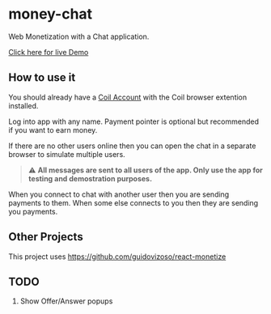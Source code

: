 # money-chat

Web Monetization with a Chat application.

[Click here for live Demo](https://dfoderick.github.io/money-chat/)

## How to use it
You should already have a [Coil Account](https://coil.com/) with the Coil browser extention installed. 

Log into app with any name. Payment pointer is optional but recommended if you want to earn money.

If there are no other users online then you can open the chat in a separate browser to simulate multiple users.

> :warning: **All messages are sent to all users of the app. Only use the app for testing and demostration purposes.**

When you connect to chat with another user then you are sending payments to them. When some else connects to you then they are sending you payments.

## Other Projects
This project uses https://github.com/guidovizoso/react-monetize  


## TODO
1. Show Offer/Answer popups
